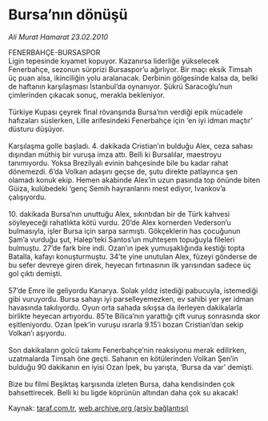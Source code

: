 # Bursa’nın dönüşü

*Ali Murat Hamarat 23.02.2010*

<div class="yazi">FENERBAHÇE-BURSASPOR <br/>Ligin tepesinde kıyamet kopuyor. Kazanırsa liderliğe yükselecek Fenerbahçe, sezonun sürprizi Bursaspor’u ağırlıyor. Bir maçı eksik Timsah üç puan alsa, ikinciliğin yolu aralanacak. Derbinin gölgesinde kalsa da, belki de haftanın karşılaşması İstanbul’da oynanıyor. Şükrü Saracoğlu’nun çimlerinden çıkacak sonuç, merakla bekleniyor. <br/><br/>Türkiye Kupası çeyrek final rövanşında Bursa’nın verdiği epik mücadele hafızaları süslerken, Lille arifesindeki Fenerbahçe için ‘en iyi idman maçtır’ düsturu düşüyor. <br/><br/>Karşılaşma golle başladı. 4. dakikada Cristian’ın bulduğu Alex, ceza sahası dışından müthiş bir vuruşa imza attı. Belli ki Bursalılar, maestroyu tanımıyordu. Yoksa Brezilyalı evinin bahçesinde bile bu kadar rahat dönemezdi. 6’da Volkan adaşını geçse de, şutu direkte patlayınca şen olamadı konuk ekip. Hemen akabinde Alex’in uzun pasında top önünde biten Güiza, kulübedeki ‘genç Semih hayranlarını mest ediyor, Ivankov’a çalışıyordu. <br/><br/>10. dakikada Bursa’nın unuttuğu Alex, sıkıntıdan bir de Türk kahvesi söyleyeceği rahatlıkta kötü vurdu. 20’de Alex kornerden Vederson’u bulmasıyla, işler Bursa için sarpa sarmıştı. Gökçeklerin has çocuğunun Şam’a vurduğu şut, Halep’teki Santos’un muhteşem topuğuyla fileleri bulmuştu. 27’de fark bire indi. Ozan’ın ipek yumuşaklığında kestiği topta Batalla, kafayı konuşturmuştu. 34’te yine unutulan Alex, füzeyi gönderse de bu sefer devreye giren direk, heyecan fırtınasının ilk yarısından sadece üç gol çıktı demişti. <br/><br/>57’de Emre ile geliyordu Kanarya. Solak yıldız istediği pabucuyla, istemediği gibi vuruyordu. Bursa sahayı iyi parselleyemezken, ev sahibi yer yer idman havasında takılıyordu. Oyun orta sahada sıkışsa da ilerleyen dakikalarla birlikte heyecan artıyordu. 85’te Bilica’nın yarattığı çift vuruş sonrasında skor eşitleniyordu. Ozan İpek’in vuruşu ısrarla 9.15’i bozan Cristian’dan sekip Volkan’ı aşıyordu. <br/><br/>Son dakikaların golcü takımı Fenerbahçe’nin reaksiyonu merak edilirken, uzatmalarda Timsah öne geçti. Sahanın en kötülerinden Volkan Şen’in bulduğu 90 dakikanın en iyisi Ozan İpek, bu yarışta, ‘Bursa da var’ demişti. <br/><br/>Bize bu filmi Beşiktaş karşısında izleten Bursa, daha kendisinden çok bahsettirecek. Belli ki bu ligde köprünün altından daha çok su akacak!</div>

Kaynak: [taraf.com.tr](http://www.taraf.com.tr:80/ali-murat-hamarat/makale-bursanin-donusu.htm), [web.archive.org (arşiv bağlantısı)](http://web.archive.org/web/20100527060435/http://www.taraf.com.tr:80/ali-murat-hamarat/makale-bursanin-donusu.htm)
